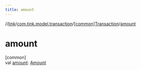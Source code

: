 ```yaml
---
title: amount
---
```

//[link](../../../index.html)/[com.tink.model.transaction](../index.html)/[[common]Transaction](index.html)/[amount](amount.html)



# amount



[common]\
val [amount](amount.html): [Amount](../../com.tink.model.misc/[common]-amount/index.html)




